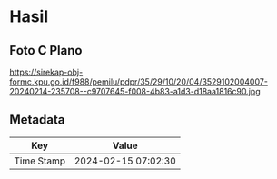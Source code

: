 # Hasil

## Foto C Plano

https://sirekap-obj-formc.kpu.go.id/f988/pemilu/pdpr/35/29/10/20/04/3529102004007-20240214-235708--c9707645-f008-4b83-a1d3-d18aa1816c90.jpg


## Metadata

| Key        | Value               |
| ---------- | ------------------- |
| Time Stamp | 2024-02-15 07:02:30 |



